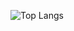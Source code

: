 <!-- - Hi 😎, I’m [Emmanuel Anongba](https://manuelnongba.github.io/)
- I’m a Full-Stack Engineer 💻
- Reach me at eanongba19@gmail.com 📫 -->

<!---
manuelnongba/manuelnongba is a ✨ special ✨ repository because its `README.md` (this file) appears on your GitHub profile.
You can click the Preview link to take a look at your changes.
--->
<!-- ![GitHub Stats](https://github-readme-stats.vercel.app/api?username=manuelnongba&theme=radical) -->
![Top Langs](https://github-readme-stats.vercel.app/api/top-langs/?username=manuelnongba&layout=compact&theme=highcontrast)
<!-- ![GitHub Streak](https://streak-stats.demolab.com/?user=manuelnongba&theme=radical) -->
